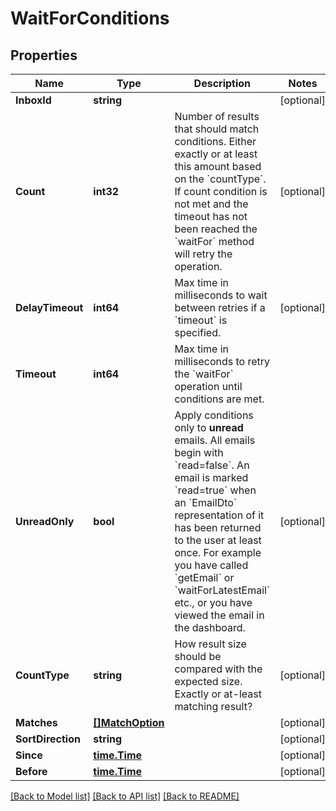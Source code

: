 # WaitForConditions

## Properties

Name | Type | Description | Notes
------------ | ------------- | ------------- | -------------
**InboxId** | **string** |  | [optional] 
**Count** | **int32** | Number of results that should match conditions. Either exactly or at least this amount based on the &#x60;countType&#x60;. If count condition is not met and the timeout has not been reached the &#x60;waitFor&#x60; method will retry the operation. | [optional] 
**DelayTimeout** | **int64** | Max time in milliseconds to wait between retries if a &#x60;timeout&#x60; is specified. | [optional] 
**Timeout** | **int64** | Max time in milliseconds to retry the &#x60;waitFor&#x60; operation until conditions are met. | 
**UnreadOnly** | **bool** | Apply conditions only to **unread** emails. All emails begin with &#x60;read&#x3D;false&#x60;. An email is marked &#x60;read&#x3D;true&#x60; when an &#x60;EmailDto&#x60; representation of it has been returned to the user at least once. For example you have called &#x60;getEmail&#x60; or &#x60;waitForLatestEmail&#x60; etc., or you have viewed the email in the dashboard. | [optional] 
**CountType** | **string** | How result size should be compared with the expected size. Exactly or at-least matching result? | [optional] 
**Matches** | [**[]MatchOption**](MatchOption) |  | [optional] 
**SortDirection** | **string** |  | [optional] 
**Since** | [**time.Time**](time.Time) |  | [optional] 
**Before** | [**time.Time**](time.Time) |  | [optional] 

[[Back to Model list]](../README#documentation-for-models) [[Back to API list]](../README#documentation-for-api-endpoints) [[Back to README]](../README)


